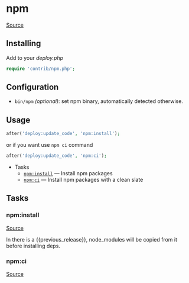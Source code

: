 <!-- DO NOT EDIT THIS FILE! -->
<!-- Instead edit contrib/npm.php -->
<!-- Then run bin/docgen -->

# npm

[Source](/contrib/npm.php)


## Installing

Add to your _deploy.php_

~~~php
require 'contrib/npm.php';
~~~

## Configuration

- `bin/npm` *(optional)*: set npm binary, automatically detected otherwise.

## Usage

~~~php
after('deploy:update_code', 'npm:install');
~~~

or if you want use `npm ci` command
~~~php
after('deploy:update_code', 'npm:ci');
~~~



* Tasks
  * [`npm:install`](#npm:install) — Install npm packages
  * [`npm:ci`](#npm:ci) — Install npm packages with a clean slate


## Tasks
### npm:install
[Source](/contrib/npm.php#L35)

In there is a {{previous_release}}, node_modules will be copied from it before installing deps.

### npm:ci
[Source](/contrib/npm.php#L51)



